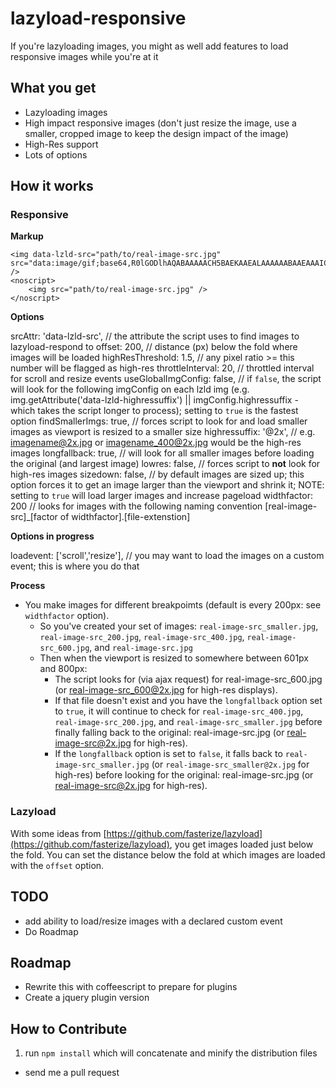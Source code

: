 lazyload-responsive
===================

If you're lazyloading images, you might as well add features to load responsive images while you're at it

## What you get

- Lazyloading images
- High impact responsive images (don't just resize the image, use a smaller, cropped image to keep the design impact of the image)
- High-Res support
- Lots of options


## How it works
### Responsive

**Markup**

	<img data-lzld-src="path/to/real-image-src.jpg" src="data:image/gif;base64,R0lGODlhAQABAAAAACH5BAEKAAEALAAAAAABAAEAAAICTAEAOw==" />
	<noscript>
		<img src="path/to/real-image-src.jpg" />
	</noscript>

**Options**

srcAttr: 'data-lzld-src', // the attribute the script uses to find images to lazyload-respond to
offset: 200, // distance (px) below the fold where images will be loaded
highResThreshold: 1.5, // any pixel ratio >= this number will be flagged as high-res
throttleInterval: 20, // throttled interval for scroll and resize events
useGlobalImgConfig: false, // if `false`, the script will look for the following imgConfig on each lzld img (e.g. img.getAttribute('data-lzld-highressuffix') || imgConfig.highressuffix - which takes the script longer to process); setting to `true` is the fastest option
findSmallerImgs: true, // forces script to look for and load smaller images as viewport is resized to a smaller size
highressuffix: '@2x', // e.g. imagename@2x.jpg or imagename_400@2x.jpg would be the high-res images
longfallback: true, // will look for all smaller images before loading the original (and largest image)
lowres: false, // forces script to **not** look for high-res images
sizedown: false, // by default images are sized up; this option forces it to get an image larger than the viewport and shrink it; NOTE: setting to `true` will load larger images and increase pageload
widthfactor: 200 // looks for images with the following naming convention [real-image-src]_[factor of widthfactor].[file-extenstion]

**Options in progress**

loadevent: ['scroll','resize'], // you may want to load the images on a custom event; this is where you do that


**Process**

- You make images for different breakpoimts (default is every 200px: see `widthfactor` option).
	- So you've created your set of images: `real-image-src_smaller.jpg`, `real-image-src_200.jpg`, `real-image-src_400.jpg`, `real-image-src_600.jpg`, and `real-image-src.jpg`
	- Then when the viewport is resized to somewhere between 601px and 800px: 
		- The script looks for (via ajax request) for real-image-src_600.jpg (or real-image-src_600@2x.jpg for high-res displays). 
		- If that file doesn't exist and you have the `longfallback` option set to `true`, it will continue to check for `real-image-src_400.jpg`, `real-image-src_200.jpg`, and `real-image-src_smaller.jpg` before finally falling back to the original: real-image-src.jpg (or real-image-src@2x.jpg for high-res).
		- If the `longfallback` option is set to `false`, it falls back to `real-image-src_smaller.jpg` (or `real-image-src_smaller@2x.jpg` for high-res) before looking for the original: real-image-src.jpg (or real-image-src@2x.jpg for high-res).


### Lazyload

With some ideas from [https://github.com/fasterize/lazyload](https://github.com/fasterize/lazyload), you get images loaded just below the fold. You can set the distance below the fold at which images are loaded with the `offset` option.


## TODO

- add ability to load/resize images with a declared custom event
- Do Roadmap

## Roadmap

- Rewrite this with coffeescript to prepare for plugins
- Create a jquery plugin version

## How to Contribute

1. run `npm install` which will concatenate and minify the distribution files
- send me a pull request
